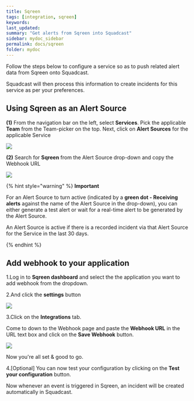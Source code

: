 ```yaml
---
title: Sqreen
tags: [integration, sqreen]
keywords: 
last_updated: 
summary: "Get alerts from Sqreen into Squadcast"
sidebar: mydoc_sidebar
permalink: docs/sqreen
folder: mydoc
---
```


Follow the steps below to configure a service so as to push related alert data from Sqreen onto Squadcast.

Squadcast will then process this information to create incidents for this service as per your preferences.

## Using Sqreen as an Alert Source

**(1)** From the navigation bar on the left, select **Services**. Pick the applicable **Team** from the Team-picker on the top. Next, click on **Alert Sources** for the applicable Service

![](../../.gitbook/assets/alert\_source\_1.png)

**(2)** Search for **Sqreen** from the Alert Source drop-down and copy the Webhook URL

![](../../.gitbook/assets/sqreen\_1.png)

{% hint style="warning" %} 
<b>Important</b>
<p>For an Alert Source to turn active (indicated by a <b>green dot - Receiving alerts</b> against the name of the Alert Source in the drop-down), you can either generate a test alert or wait for a real-time alert to be generated by the Alert Source.</p>
<p>An Alert Source is active if there is a recorded incident via that Alert Source for the Service in the last 30 days.</p>
{% endhint %}

## Add webhook to your application

1.Log in to **Sqreen dashboard** and select the the application you want to add webhook from the dropdown.

2.And click the **settings** button 

![](../../.gitbook/assets/sqreen\_2.png)

3.Click on the **Integrations** tab.

Come to down to the Webhook page and paste the **Webhook URL** in the URL text box and click on 
the **Save Webhook** button.

![](../../.gitbook/assets/sqreen\_3.png)


Now you're all set & good to go.

4.[Optional] You can now test your configuration by clicking on the **Test your configuration** button.

Now whenever an event is triggered in Sqreen, an incident will be created automatically in Squadcast.
